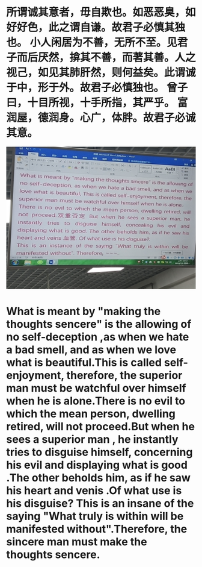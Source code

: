 # 所谓诚其意者，毋自欺也。如恶恶臭，如好好色，此之谓自谦。故君子必慎其独也。 小人闲居为不善，无所不至。见君子而后厌然，揜其不善，而著其善。人之视己，如见其肺肝然，则何益矣。此谓诚于中，形于外。故君子必慎独也。 曾子曰，十目所视，十手所指，其严乎。 富润屋，德润身。心广，体胖。故君子必诚其意。

![](./IMG_20190708_105211.jpg)

# What is meant by "making the thoughts sencere" is the allowing of no self-deception ,as when we hate a bad smell, and as when we love what is beautiful.This is called self-enjoyment, therefore, the superior man must be watchful  over himself when he is alone.There is no evil to which the mean person, dwelling retired, will not proceed.But when he sees a superior man , he instantly tries to disguise himself, concerning his evil and displaying what is good .The other beholds him, as if he saw his heart and venis .Of what use is his disguise? This is an insane of the saying "What truly is within will be manifested without".Therefore, the sincere man must make the thoughts sencere.
